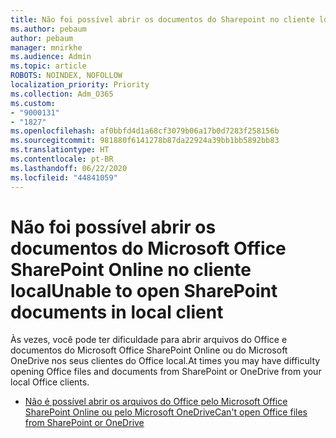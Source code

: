 ```yaml
---
title: Não foi possível abrir os documentos do Sharepoint no cliente local
ms.author: pebaum
author: pebaum
manager: mnirkhe
ms.audience: Admin
ms.topic: article
ROBOTS: NOINDEX, NOFOLLOW
localization_priority: Priority
ms.collection: Adm_O365
ms.custom:
- "9000131"
- "1827"
ms.openlocfilehash: af0bbfd4d1a68cf3079b06a17b0d7283f258156b
ms.sourcegitcommit: 981880f6141278b87da22924a39bb1bb5892bb83
ms.translationtype: HT
ms.contentlocale: pt-BR
ms.lasthandoff: 06/22/2020
ms.locfileid: "44841059"
---
```

# <a name="unable-to-open-sharepoint-documents-in-local-client"></a><span data-ttu-id="2160f-102">Não foi possível abrir os documentos do Microsoft Office SharePoint Online no cliente local</span><span class="sxs-lookup"><span data-stu-id="2160f-102">Unable to open SharePoint documents in local client</span></span>

<span data-ttu-id="2160f-103">Às vezes, você pode ter dificuldade para abrir arquivos do Office e documentos do Microsoft Office SharePoint Online ou do Microsoft OneDrive nos seus clientes do Office local.</span><span class="sxs-lookup"><span data-stu-id="2160f-103">At times you may have difficulty opening Office files and documents from SharePoint or OneDrive from your local Office clients.</span></span>

- [<span data-ttu-id="2160f-104">Não é possível abrir os arquivos do Office pelo Microsoft Office SharePoint Online ou pelo Microsoft OneDrive</span><span class="sxs-lookup"><span data-stu-id="2160f-104">Can't open Office files from SharePoint or OneDrive</span></span>](https://docs.microsoft.com/sharepoint/troubleshoot/administration/cant-open-office-files)
